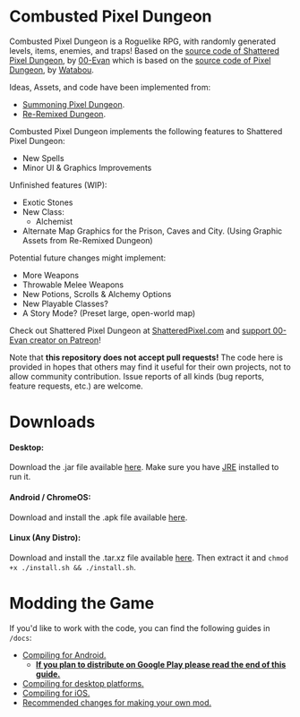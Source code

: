 # Combusted Pixel Dungeon

Combusted Pixel Dungeon is a Roguelike RPG, with randomly generated levels, items, enemies, and traps! Based on the [source code of Shattered Pixel Dungeon](https://github.com/00-Evan/shattered-pixel-dungeon), by [00-Evan](https://www.patreon.com/ShatteredPixel) which is based on the [source code of Pixel Dungeon](https://github.com/00-Evan/pixel-dungeon-gradle), by [Watabou](https://www.watabou.ru).

Ideas, Assets, and code have been implemented from:
- [Summoning Pixel Dungeon](https://github.com/TrashboxBobylev/Summoning-Pixel-Dungeon).
- [Re-Remixed Dungeon](https://github.com/QuasiStellar/Re-Remixed_Dungeon).

Combusted Pixel Dungeon implements the following features to Shattered Pixel Dungeon:
- New Spells
- Minor UI & Graphics Improvements

Unfinished features (WIP):
- Exotic Stones
- New Class:
  - Alchemist
- Alternate Map Graphics for the Prison, Caves and City. (Using Graphic Assets from Re-Remixed Dungeon)

Potential future changes might implement:
- More Weapons
- Throwable Melee Weapons
- New Potions, Scrolls & Alchemy Options
- New Playable Classes?
- A Story Mode? (Preset large, open-world map)

Check out Shattered Pixel Dungeon at [ShatteredPixel.com](https://www.shatteredpixel.com) and [support 00-Evan creator on Patreon](https://www.patreon.com/ShatteredPixel)!

Note that **this repository does not accept pull requests!** The code here is provided in hopes that others may find it useful for their own projects, not to allow community contribution. Issue reports of all kinds (bug reports, feature requests, etc.) are welcome.

# Downloads

#### Desktop:

Download the .jar file available [here](https://github.com/Inferno214221/Combusted-Pixel-Dungeon/releases/latest). Make sure you have [JRE](https://www.oracle.com/java/technologies/downloads/) installed to run it.

#### Android / ChromeOS:
Download and install the .apk file available [here](https://github.com/Inferno214221/Combusted-Pixel-Dungeon/releases/latest).

#### Linux (Any Distro):
Download and install the .tar.xz file available [here](https://github.com/Inferno214221/Combusted-Pixel-Dungeon/releases/latest). Then extract it and `chmod +x ./install.sh && ./install.sh`.

# Modding the Game

If you'd like to work with the code, you can find the following guides in `/docs`:
- [Compiling for Android.](docs/getting-started-android.md)
    - **[If you plan to distribute on Google Play please read the end of this guide.](docs/getting-started-android.md#distributing-your-apk)**
- [Compiling for desktop platforms.](docs/getting-started-desktop.md)
- [Compiling for iOS.](docs/getting-started-ios.md)
- [Recommended changes for making your own mod.](docs/recommended-changes.md)
